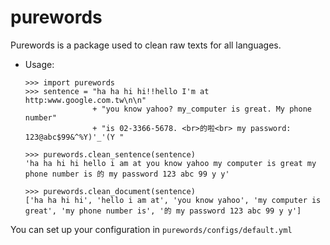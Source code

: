 # purewords
Purewords is a package used to clean raw texts for all languages. 

* Usage:

  ```
  >>> import purewords
  >>> sentence = "ha ha hi hi!!hello I'm at http:www.google.com.tw\n\n" 
                 + "you know yahoo? my_computer is great. My phone number"
                 + "is 02-3366-5678. <br>的啦<br> my password: 123@abc$99&^%Y)'_'(Y "
  
  >>> purewords.clean_sentence(sentence)
  'ha ha hi hi hello i am at you know yahoo my computer is great my phone number is 的 my password 123 abc 99 y y'
  
  >>> purewords.clean_document(sentence)
  ['ha ha hi hi', 'hello i am at', 'you know yahoo', 'my computer is great', 'my phone number is', '的 my password 123 abc 99 y y']
  ```

You can set up your configuration in `purewords/configs/default.yml`

